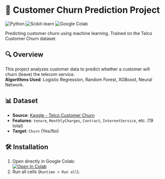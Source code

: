 # 🚀 Customer Churn Prediction Project

![Python](https://img.shields.io/badge/Python-3.8%2B-blue)
![Scikit-learn](https://img.shields.io/badge/Scikit--learn-1.0.2-orange)
![Google Colab](https://img.shields.io/badge/Google%20Colab-F9AB00?logo=googlecolab&logoColor=white)

Predicting customer churn using machine learning. Trained on the Telco Customer Churn dataset.

## 🔍 Overview
This project analyzes customer data to predict whether a customer will churn (leave) the telecom service.  
**Algorithms Used**: Logistic Regression, Random Forest, XGBoost, Neural Network.

## 📊 Dataset
- **Source**: [Kaggle - Telco Customer Churn](https://www.kaggle.com/datasets/blastchar/telco-customer-churn)
- **Features**: `tenure`, `MonthlyCharges`, `Contract`, `InternetService`, etc. (19 total)
- **Target**: `Churn` (Yes/No)

## 🛠️ Installation
1. Open directly in Google Colab:  
   [![Open In Colab](https://colab.research.google.com/assets/colab-badge.svg)](https://colab.research.google.com/github/yourusername/repo-name/blob/main/churn_prediction.ipynb)
2. Run all cells (`Runtime > Run all`).

